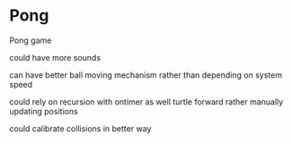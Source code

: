 # Pong

Pong game

could have more sounds

can have better ball moving mechanism rather than depending on system speed 

could rely on recursion with ontimer as well turtle forward rather manually updating positions

could calibrate collisions in better way